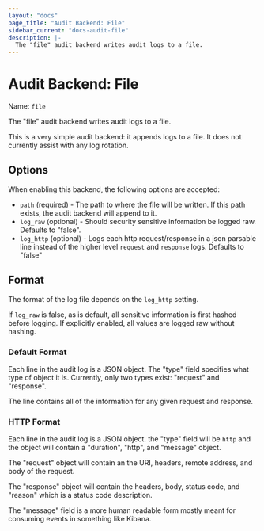 ```yaml
---
layout: "docs"
page_title: "Audit Backend: File"
sidebar_current: "docs-audit-file"
description: |-
  The "file" audit backend writes audit logs to a file.
---
```


# Audit Backend: File

Name: `file`

The "file" audit backend writes audit logs to a file.

This is a very simple audit backend: it appends logs to a file. It does
not currently assist with any log rotation.

## Options

When enabling this backend, the following options are accepted:

  * `path` (required) - The path to where the file will be written. If
      this path exists, the audit backend will append to it.
  * `log_raw` (optional) - Should security sensitive information be logged raw. Defaults to "false".
  * `log_http` (optional) - Logs each http request/response in a json parsable line instead of
      the higher level `request` and `response` logs. Defaults to "false"

## Format

The format of the log file depends on the `log_http` setting.

If `log_raw` is false, as is default, all sensitive information is first hashed
before logging. If explicitly enabled, all values are logged raw without hashing.

### Default Format

Each line in the audit log is a JSON object. The "type" field specifies
what type of object it is. Currently, only two types exist: "request" and
"response".

The line contains all of the information for any given request and response.

### HTTP Format

Each line in the audit log is a JSON object. the "type" field will be `http` and the object will
contain a "duration", "http", and "message" object.

The "request" object will contain an the URI, headers, remote address, and body of the request.
 
The "response" object will contain the headers, body, status code, and "reason" which is a status
code description.

The "message" field is a more human readable form mostly meant for consuming events in something
like Kibana.
